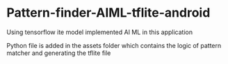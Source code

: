 # Pattern-finder-AIML-tflite-android

Using tensorflow ite model implemented AI ML in this application

Python file is added in the assets folder which contains the logic of pattern matcher and generating the tflite file

